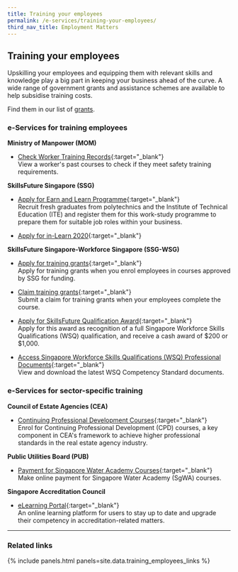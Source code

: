 ```yaml
---
title: Training your employees
permalink: /e-services/training-your-employees/
third_nav_title: Employment Matters
---
```


## Training your employees

Upskilling your employees and equipping them with relevant skills and knowledge play a big part in keeping your business ahead of the curve. A wide range of government grants and assistance schemes are available to help subsidise training costs.

Find them in our list of [grants](/gov-assist/grants/).

### e-Services for training employees

**Ministry of Manpower (MOM)**

- [Check Worker Training Records](https://www.mom.gov.sg/eservices/services/check-worker-training-records){:target="_blank"}
  <br>View a worker's past courses to check if they meet safety training requirements.

**SkillsFuture Singapore (SSG)**

- [Apply for Earn and Learn Programme](#){:target="_blank"}
  <br>Recruit fresh graduates from polytechnics and the Institute of Technical Education (ITE) and register them for this work-study programme to prepare them for suitable job roles within your business.

- [Apply for in-Learn 2020](#){:target="_blank"}
  <br>

**SkillsFuture Singapore-Workforce Singapore (SSG-WSG)**

- [Apply for training grants](https://eponline.mom.gov.sg/epol/PEPOLUAMT012DisplayAction.do){:target="_blank"}
  <br>Apply for training grants when you enrol employees in courses approved by SSG for funding.

- [Claim training grants](https://psgsfts.enterprisejobskills.gov.sg/Callbackhandler/Prelogin.aspx){:target="_blank"}
  <br>Submit a claim for training grants when your employees complete the course.

- [Apply for SkillsFuture Qualification Award](https://programmes.myskillsfuture.gov.sg/QualificationAward/ProgrammeDetails.aspx){:target="_blank"}
  <br>Apply for this award as recognition of a full Singapore Workforce Skills Qualifications (WSQ) qualification, and receive a cash award of $200 or $1,000.

- [Access Singapore Workforce Skills Qualifications (WSQ) Professional Documents](https://www.skillsconnect.gov.sg/sop/portal/Help&Resources/WSQ%20Resource%20Library/WSQ%20Professional%20Documents/cs.jsp){:target="_blank"}
  <br>View and download the latest WSQ Competency Standard documents.

### e-Services for sector-specific training

**Council of Estate Agencies (CEA)**

- [Continuing Professional Development Courses](https://www.cea.gov.sg/cpd){:target="_blank"}
  <br>Enrol for Continuing Professional Development (CPD) courses, a key component in CEA's framework to achieve higher professional standards in the real estate agency industry.

**Public Utilities Board (PUB)**

- [Payment for Singapore Water Academy Courses](https://app.pub.gov.sg/epay/Pages/PaySGWaterAcademyCourses.aspx){:target="_blank"}
  <br>Make online payment for Singapore Water Academy (SgWA) courses.

**Singapore Accreditation Council**

- [eLearning Portal](https://lms.wizlearn.com/sacelearning/Login/Login.aspx?returnUrl=/sacelearning/){:target="_blank"}
  <br>An online learning platform for users to stay up to date and upgrade their competency in accreditation-related matters.

---

### Related links

{% include panels.html panels=site.data.training_employees_links %}
